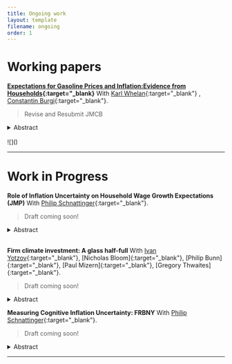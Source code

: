 ```yaml
---
title: Ongoing work
layout: template
filename: ongoing
order: 1
---
```


# Working papers

**[Expectations for Gasoline Prices and Inflation:Evidence from Households](./papers/Gasoline_Inflation_exp.pdf){:target="_blank}** With [Karl Whelan](https://karlwhelan.com/blog/){:target="_blank"} , [Constantin Burgi](https://sites.google.com/view/cburgi/home){:target="_blank"}.

> Revise and Resubmit JMCB

<details>
  <summary> Abstract </summary> 
  <br>
  <blockquote>
    Gasoline prices are highly salient to consumers and, for this reason, they may have an outsized
    influence on their thinking about inflation. We examine how people’s expectations about gasoline prices influence their expectations for overall inflation. We find
    little evidence from two US household surveys that people over-react to their beliefs about expected gasoline prices when
    formulating their expectations about overall inflation.
  </blockquote>
 </details>
<br>
![]()

---


# Work in Progress

**Role of Inflation Uncertainty on Household Wage Growth Expectations (JMP)** With [Philip Schnattinger](https://philipschnattinger.github.io/){:target="_blank"}.

> Draft coming soon!
<details>
  <summary> Abstract </summary> 
  <br>
  <blockquote>
    In this paper, we examine the heterogeneous effects of individual-level uncertainty about prices (subjective uncertainty) on wage growth expectations, using data from the FRBNY Survey of Consumer Expectations. Our analysis focuses on how the first moment (level) and second moment (uncertainty) of expected inflation influence wage expectations during uncertain times and how these effects vary across the income distribution. We employ a novel instrument constructed from survey responses to capture these dynamics. Our findings indicate that individual-level expected inflation uncertainty is positively associated with wage growth expectations. Furthermore, higher inflation uncertainty is linked to a larger increase in wage expectations among low-income households. We attribute this mechanism to the impact of inflation uncertainty on job search behavior, where greater uncertainty prompts more job searching and EE behavior, thereby driving wage growth. Consequently, inflation uncertainty may serve as an additional factor contributing to wage growth, particularly for lower-income workers.

  </blockquote>
 </details>
<br>


**Firm climate investment: A glass half-full** With [Ivan Yotzov](https://www.iyotzov.com/){:target="_blank"}, [Nicholas Bloom]{:target="_blank"}, [Philip Bunn]{:target="_blank"}, [Paul Mizern]{:target="_blank"}, [Gregory Thwaites]{:target="_blank"}.

> Draft coming soon!
<details>
  <summary> Abstract </summary> 
  <br> 
  <blockquote>
    We analyse the importance of climate-related investment using a large economy-wide survey of UK firms. Over half of firms expect climate change to have a positive impact on their investment in the medium term, with around a quarter expecting a large impact of over 10\%. Around two-thirds of these investments are expected to be in addition to normal capital expenditure, with some firms investing less elsewhere. These investments will be driven by larger firms as well as those in more energy-intensive sectors. Climate investments are expected mainly in switching to green energy sources and improving energy efficiency, and firms expect to finance these mainly using internal cash reserves. Overall, although firms are expecting to invest more resources in adapting to climate change, under reasonable assumptions, these investments are still not sufficient to meet the estimated targets implied by the UK Net Zero Pathway.
  </blockquote>
 </details>
<be>


**Measuring Cognitive Inflation Uncertainty: FRBNY** With [Philip Schnattinger](https://philipschnattinger.github.io/){:target="_blank"}.

> Draft coming soon!
<details>
  <summary> Abstract </summary> 
  <br> 
  <blockquote>
   This article uses the Federal Reserve Board New York Fed Survey of Consumer Expectations (FRBNY SCE) to study household cognitive inflation uncertainty. We incorporate existing literature on cognition with expectations to uncover what goes into expected inflation uncertainty. This paper uses the round-number methods to create commodity uncertainty since June 2013.
  </blockquote>
 </details>
<be>


---






